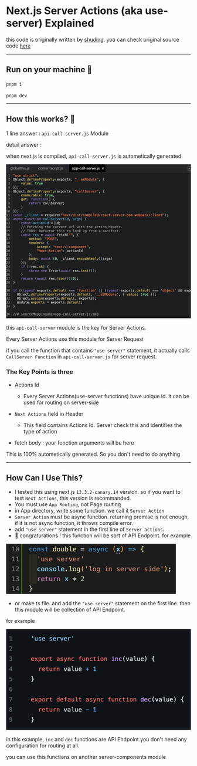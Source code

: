 # Next.js Server Actions (aka use-server) Explained

this code is originally written by [shuding](https://github.com/shuding). you can check original source code [here](https://github.com/vercel/next.js/tree/ee48c667313524f5effeb0e32af1acc78299e849/test/e2e/app-dir/actions)

---

## Run on your machine 🚀

`pnpm i`

`pnpm dev`

---


## How this works? 🤔

1 line answer : `api-call-server.js` Module

detail answer :

when next.js is compiled, `api-call-server.js` is autometically generated.

<img src="public/api-call-server-screenshot.png" />

this `api-call-server` module is the key for Server Actions.

Every Server Actions use this module for Server Request

if you call the function that contains `"use server"` statement, it actually calls `CallServer Function` in `api-call-server.js` for server request. 




### The Key Points is three

- Actions Id
    - Every Server Actions(use-server functions) have unique id. it can be used for routing on server-side

- `Next Actions` field in Header
    - This field contains Actions Id. Server check this and identifies the type of action

- fetch body : your function arguments will be here

This is 100% autometically generated. So you don't need to do anything

---

## How Can I Use This?

- I tested this using next.js `13.3.2-canary.14` version. so if you want to test `Next Actions`, this version is recommanded.
- You must use `App Routing`, not Page routing
- in App directory, write some function. we call it `Server Action`
- `Server Action` must be async function. returning promise is not enough. if it is not async function, it throws compile error.
- add `"use server"` statement in the first line of `Server actions`.
- 🎉 congraturations ! this function will be sort of API Endpoint. for example

<img src="public/use-server-function-example-v2.png">



- or make ts file. and add the `"use server"` statement on the first line. then this module will be collection of API Endpoint. 

for example 

<img src="public/use-server-module-example.png">

in this example, `inc` and `dec` functions are API Endpoint.you don't need any configuration for routing  at all.

you can use this functions on another server-components module